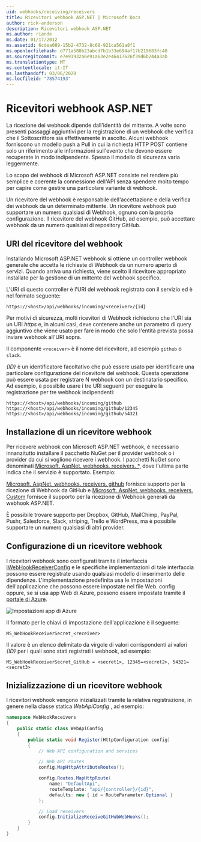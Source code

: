 ```yaml
---
uid: webhooks/receiving/receivers
title: Ricevitori webhook ASP.NET | Microsoft Docs
author: rick-anderson
description: Ricevitori webhook ASP.NET
ms.author: riande
ms.date: 01/17/2012
ms.assetid: 6cdea089-15b2-4732-8c68-921ca561a8f1
ms.openlocfilehash: d771a588b23abcd7b1b33e694af17b219683fc48
ms.sourcegitcommit: e7e91932a6e91a63e2e46417626f39d6b244a3ab
ms.translationtype: MT
ms.contentlocale: it-IT
ms.lasthandoff: 03/06/2020
ms.locfileid: "78574193"
---
```

# <a name="aspnet-webhooks-receivers"></a>Ricevitori webhook ASP.NET

La ricezione dei webhook dipende dall'identità del mittente. A volte sono presenti passaggi aggiuntivi per la registrazione di un webhook che verifica che il Sottoscrittore sia effettivamente in ascolto. Alcuni webhook forniscono un modello push a Pull in cui la richiesta HTTP POST contiene solo un riferimento alle informazioni sull'evento che devono essere recuperate in modo indipendente. Spesso il modello di sicurezza varia leggermente.

Lo scopo dei webhook di Microsoft ASP.NET consiste nel rendere più semplice e coerente la connessione dell'API senza spendere molto tempo per capire come gestire una particolare variante di webhook.

Un ricevitore del webhook è responsabile dell'accettazione e della verifica dei webhook da un determinato mittente. Un ricevitore webhook può supportare un numero qualsiasi di Webhook, ognuno con la propria configurazione. Il ricevitore del webhook GitHub, ad esempio, può accettare webhook da un numero qualsiasi di repository GitHub.

## <a name="webhook-receiver-uris"></a>URI del ricevitore del webhook

Installando Microsoft ASP.NET webhook si ottiene un controller webhook generale che accetta le richieste di Webhook da un numero aperto di servizi. Quando arriva una richiesta, viene scelto il ricevitore appropriato installato per la gestione di un mittente del webhook specifico.

L'URI di questo controller è l'URI del webhook registrato con il servizio ed è nel formato seguente:

```
https://<host>/api/webhooks/incoming/<receiver>/{id}
```

Per motivi di sicurezza, molti ricevitori di Webhook richiedono che l'URI sia un URI *https* e, in alcuni casi, deve contenere anche un parametro di query aggiuntivo che viene usato per fare in modo che solo l'entità prevista possa inviare webhook all'URI sopra.

Il componente `<receiver>` è il nome del ricevitore, ad esempio `github` o `slack`.

*{ID}* è un identificatore facoltativo che può essere usato per identificare una particolare configurazione del ricevitore del webhook. Questa operazione può essere usata per registrare N webhook con un destinatario specifico. Ad esempio, è possibile usare i tre URI seguenti per eseguire la registrazione per tre webhook indipendenti:

```
https://<host>/api/webhooks/incoming/github
https://<host>/api/webhooks/incoming/github/12345
https://<host>/api/webhooks/incoming/github/54321
```

## <a name="installing-a-webhook-receiver"></a>Installazione di un ricevitore webhook

Per ricevere webhook con Microsoft ASP.NET webhook, è necessario innanzitutto installare il pacchetto NuGet per il provider webhook o i provider da cui si vogliono ricevere i webhook. I pacchetti NuGet sono denominati [Microsoft. AspNet. webhooks. receivers. *,](https://www.nuget.org/packages?q=Microsoft.AspNet.WebHooks.Receivers) dove l'ultima parte indica che il servizio è supportato. Esempio:

[Microsoft. AspNet. webhooks. receivers. github](https://www.nuget.org/packages?q=Microsoft.AspNet.WebHooks.Receivers.GitHub) fornisce supporto per la ricezione di Webhook da GitHub e [Microsoft. AspNet. webhooks. receivers. Custom](https://www.nuget.org/packages?q=Microsoft.AspNet.WebHooks.Receivers.Custom) fornisce il supporto per la ricezione di Webhook generati da webhook ASP.NET.

È possibile trovare supporto per Dropbox, GitHub, MailChimp, PayPal, Pushr, Salesforce, Slack, striping, Trello e WordPress, ma è possibile supportare un numero qualsiasi di altri provider.

## <a name="configuring-a-webhook-receiver"></a>Configurazione di un ricevitore webhook

I ricevitori webhook sono configurati tramite il interfaccia [IWebHookReceiverConfig](https://github.com/aspnet/WebHooks/blob/master/src/Microsoft.AspNet.WebHooks.Receivers/WebHooks/IWebHookReceiverConfig.cs) e le specifiche implementazioni di tale interfaccia possono essere registrate usando qualsiasi modello di inserimento delle dipendenze. L'implementazione predefinita usa le impostazioni dell'applicazione che possono essere impostate nel file Web. config oppure, se si usa app Web di Azure, possono essere impostate tramite il [portale di Azure](https://portal.azure.com/).

![Impostazioni app di Azure](_static/AzureAppSettings.png)

Il formato per le chiavi di impostazione dell'applicazione è il seguente:

```
MS_WebHookReceiverSecret_<receiver>
```

Il valore è un elenco delimitato da virgole di valori corrispondenti ai valori *{ID}* per i quali sono stati registrati i webhook, ad esempio:

```
MS_WebHookReceiverSecret_GitHub = <secret1>, 12345=<secret2>, 54321=<secret3>
```

## <a name="initializing-a-webhook-receiver"></a>Inizializzazione di un ricevitore webhook

I ricevitori webhook vengono inizializzati tramite la relativa registrazione, in genere nella classe statica *WebApiConfig* , ad esempio:

```csharp
namespace WebHookReceivers
{
    public static class WebApiConfig
    {
        public static void Register(HttpConfiguration config)
        {
            // Web API configuration and services

            // Web API routes
            config.MapHttpAttributeRoutes();

            config.Routes.MapHttpRoute(
                name: "DefaultApi",
                routeTemplate: "api/{controller}/{id}",
                defaults: new { id = RouteParameter.Optional }
            );

            // Load receivers
            config.InitializeReceiveGitHubWebHooks();
        }
    }
}
```
